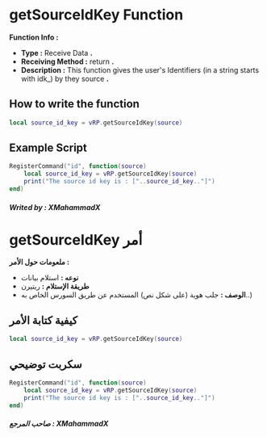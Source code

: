 # getSourceIdKey Function
**Function Info :**
* **Type :** Receive Data **.**  
* **Receiving Method :** return **.**
* **Description :** This function gives the user's Identifiers (in a string starts with idk_) by they source  **.**

## How to write the function
```lua
local source_id_key = vRP.getSourceIdKey(source)
```

## Example Script
```lua
RegisterCommand("id", function(source)
    local source_id_key = vRP.getSourceIdKey(source)
    print("The source id key is : ["..source_id_key.."]")
end)
```

##### Writed by : XMahammadX

# getSourceIdKey أمر
**ملعومات حول الأمر :**
* **نوعه :** استلام بيانات  
* **طريقة الإستلام :** ريتيرن
* **الوصف :** جلب هوية (على شكل نص) المستخدم عن طريق السورس الخاص به..)

## كيفية كتابة الأمر
```lua
local source_id_key = vRP.getSourceIdKey(source)
```

## سكربت توضيحي
```lua
RegisterCommand("id", function(source)
    local source_id_key = vRP.getSourceIdKey(source)
    print("The source id key is : ["..source_id_key.."]")
end)
```

##### صاحب المرجع : XMahammadX
